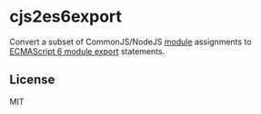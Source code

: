 # cjs2es6export

Convert a subset of CommonJS/NodeJS [module](https://nodejs.org/api/modules.html#modules_modules) assignments to
[ECMAScript 6 module export](http://www.2ality.com/2014/09/es6-modules-final.html) statements.

## License

MIT

